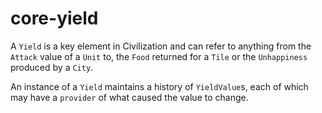 # core-yield

A `Yield` is a key element in Civilization and can refer to anything from the `Attack` value of a `Unit` to, the `Food` returned for a `Tile` or the `Unhappiness` produced by a `City`.

An instance of a `Yield` maintains a history of `YieldValue`s, each of which may have a `provider` of what caused the value to change.
